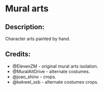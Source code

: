 # Mural arts

## Description: 

Character arts painted by hand.

## Credits: 

- @ElevenZM - original mural arts isolation.
- @MuralAltDrive - alternate costumes.
- @joao_shino - crops.
- @kekwel_ssb - alternate costumes crops.

